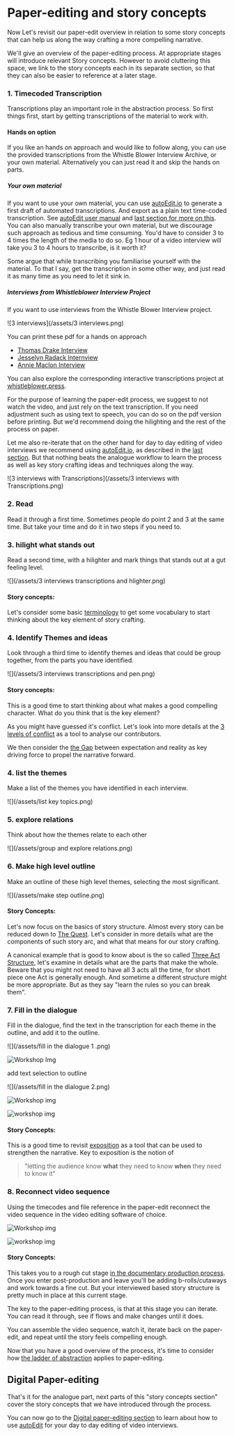 # Paper-editing  and story concepts

Now Let's revisit our paper-edit overview in relation to some story concepts that can help us along the way crafting a more compelling narrative.

We'll give an overview of the paper-editing process. At appropriate stages will introduce relevant Story concepts. However to avoid cluttering this space, we link to the story concepts each in its separate section, so that they can also be easier to reference at a later stage. 

### 1. Timecoded Transcription
Transcriptions play an important role in the abstraction process. So first things first, start by getting transcriptions of the material to work with. 

#### Hands on option
If you like an hands on approach and would like to follow along, you can use the provided transcriptions from the Whistle Blower Interview Archive, or your own material. Alternatively you can just read it and skip the hands on parts. 

##### Your own material
If you want to use your own material, you can use [autoEdit.io](http://autoEdit.io) to generate a first draft of automated transcriptions. And export as a plain text time-coded transcription. See [autoEdit user manual](https://pietropassarelli.gitbooks.io/autoedit2-user-manual/content/transcribing.html) and [last section for more on this](/digital-paper-editing/autoedit-2-digital-paper-editing-software.md). You can also manually transcribe your own material, but we discourage such approach as tedious and time consuming. You'd have to consider 3 to 4 times the length of the media to do so. Eg 1 hour of a video interview will take you 3 to 4 hours to transcribe, is it worth it?

Some argue that while transcribing you familiarise yourself with the material. To that I say, get the transcription in some other way, and just read it   as many time as you need to let it sink in.

##### Interviews from Whistleblower Interview Project
If you want to use interviews from the Whistle Blower Interview project.

![3 interviews](/assets/3 interviews.png) 
 
You can print these pdf for a hands on approach

- <a href="https://github.com/pietrop/book-how-to-tell-compelling-stories-out-of-video-interviews/blob/master/pdfs/AAA_TD.pdf" target="_blank">Thomas Drake Interview</a>
- <a href="https://github.com/pietrop/book-how-to-tell-compelling-stories-out-of-video-interviews/blob/master/pdfs/AAA_JR.pdf" target="_blank">Jesselyn Radack Internview</a>
- <a href="https://github.com/pietrop/book-how-to-tell-compelling-stories-out-of-video-interviews/blob/master/pdfs/AAA_AM.pdf" target="_blank">Annie Maclon Interview</a>

You can also explore the corresponding interactive transcriptions project at [whistleblower.press](http://whistleblower.press).

For the purpose of learning the paper-edit process, we suggest to not watch the video, and just rely on the text transcription. If you need adjustment such as using text to speech, you can do so on the pdf version before printing. But we'd recommend doing the hilighting and the rest of the process on paper. 

Let me also re-iterate that on the other hand for day to day editing of video interviews we recommend using [autoEdit.io](http://autoEdit.io), as described in the [last section](/digital-paper-editing/autoedit-2-digital-paper-editing-software.md). But that nothing beats the analogue workflow to learn the process as well as key story crafting ideas and techniques along the way. 


![3 interviews with Transcriptions](/assets/3 interviews with Transcriptions.png)


### 2. Read
Read it through a first time. Sometimes people do point 2 and 3 at the same time. But take your time and do it in two steps if you need to.

### 3. hilight what stands out
Read a second time, with a hilighter and mark things that stands out at a gut feeling level.

![](/assets/3 interviews transcriptions and hlighter.png)


#### Story concepts:
Let's consider some basic [terminology](/story-concepts/terminology.md) to get some vocabulary to start thinking about the key element of story crafting.

### 4. Identify Themes and ideas
Look through a third time to identify themes and ideas that could be group together, from the parts you have identified.

![](/assets/3 interviews transcriptions and pen.png)

#### Story concepts: 

This is a good time to start thinking about what makes a good compelling character. What do you think that is the key element?

As you might have guessed it's conflict. Let's look into more details at the [3 levels of conflict](/story-concepts/levels-of-conflict.md) as a tool to analyse our contributors.

We then consider the [the Gap](/story-concepts/the-gap.md) between expectation and reality as key driving force to propel the narrative forward.


### 4. list the themes
Make a list of the themes you have identified in each interview.

![](/assets/list key topics.png)

### 5. explore relations
Think about how the themes relate to each other

![](/assets/group and explore relations.png)

### 6. Make high level outline
Make an outline of these high level themes, selecting the most significant.

![](/assets/make step outline.png)

####  Story Concepts:
Let's now focus on the basics of story structure.  Almost every story can be reduced down to [The Quest](/story-concepts/the-quest.md). Let's consider in more details what are the components of such story arc, and what that means for our story crafting.

A canonical example that is good to know about is the so called [Three Act Structure](/story-concepts/three-act-structure.md), let's examine in details what are the parts that make the whole. 
Beware that you might not need to have all 3 acts all the time, for short piece one Act is generally enough. And sometime a different structure might be more appropriate. But as they say "learn the rules so you can break them".

### 7. Fill in the dialogue
Fill in the dialogue, find the text in the transcription for each theme in the outline, and add it to the outline.


![](/assets/fill in the dialogue 1 .png)

![Workshop Img](http://pietropassarelli.com/img/wip_london_workshop_july_2016/wip_london_workshop_2016_hands_on_1.JPG)

add text selection to outline

![](/assets/fill in the dialogue 2.png)


![Workshop img](http://pietropassarelli.com/img/wip_london_workshop_july_2016/wip_london_workshop_2016_hands_on_2.JPG)

![workshop img](http://pietropassarelli.com/img/wip_london_workshop_july_2016/wip_london_workshop_2016_hands_on_4.JPG)

<!-- mention McKeen book on dialogue -->

<!-- img from other workshops such as NYC one with the groups, find on iphone -->

#### Story Concepts:



This is a good time to revisit [exposition](/story-concepts/exposition.md) as a tool that can be used to strengthen the narrative. Key to exposition is the notion of 

>"letting the audience know **what** they need to know **when** they need to know it"


### 8. Reconnect video sequence
Using the timecodes and file reference in the paper-edit reconnect the video sequence in the video editing software of choice. 

![Workshop img](http://pietropassarelli.com/img/wip_london_workshop_july_2016/wip_london_workshop_paperediting.JPG)

<!-- ![diagram](/assets/video sequence.png) -->

![workshop img](http://pietropassarelli.com/img/wip_london_workshop_july_2016/wip_london_workshop_2016_preview.JPG)

#### Story Concepts:
This takes you to a rough cut stage [in the documentary production process](/paper-editing/documentary-production-overview.md). Once you enter post-production and leave you'll be adding b-rolls/cutaways and work towards a fine cut.
But your interviewed based story structure is pretty much in place at this current stage.

The key to the paper-editing process, is that at this stage you can iterate. You can read it through, see if flows and make changes until it does.  

You can assemble the video sequence, watch it,  iterate back on the paper-edit, and repeat until the story feels compelling enough. 

Now that you have a good overview of the process, it's time to consider how [the ladder of abstraction](/paper-editing/ladder-of-abstraction-in-paper-editing.md) applies to paper-editing.

## Digital Paper-editing 

That's it for the analogue part, next parts of this "story concepts section" cover the story concepts that we have introduced through the process. 

You can now go to the [Digital paper-editing section](/digital-paper-editing/autoedit-2-digital-paper-editing-software.md)
to learn about how to use [autoEdit](http://autoEdit.io) for your day to day editing of video interviews.